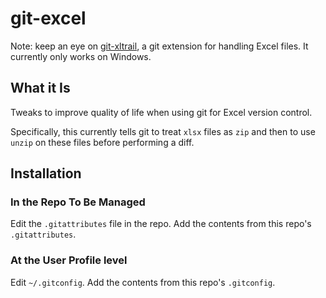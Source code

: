 git-excel
=========

Note: keep an eye on [git-xltrail](https://github.com/xlwings/git-xltrail), a git extension for handling Excel files. 
It currently only works on Windows.

What it Is
----------

Tweaks to improve quality of life when using git for Excel version control.

Specifically, this currently tells git to treat `xlsx` files as `zip` and then to use `unzip` on these files before 
performing a diff.



Installation
------------

### In the Repo To Be Managed ###

Edit the `.gitattributes` file in the repo. Add the contents from this repo's `.gitattributes`.

### At the User Profile level ###

Edit `~/.gitconfig`. Add the contents from this repo's `.gitconfig`.
